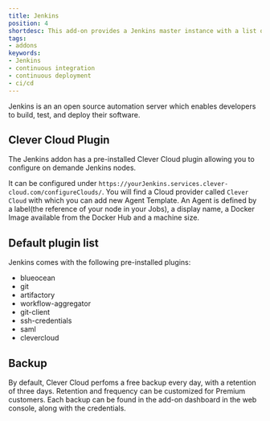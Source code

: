 ```yaml
---
title: Jenkins
position: 4
shortdesc: This add-on provides a Jenkins master instance with a list of preinstalled plugins.
tags:
- addons
keywords:
- Jenkins
- continuous integration
- continuous deployment
- ci/cd
---
```


Jenkins is an an open source automation server which enables developers to build, test, and deploy their software.

## Clever Cloud Plugin

The Jenkins addon has a pre-installed Clever Cloud plugin allowing you to configure on demande Jenkins nodes.

It can be configured under `https://yourJenkins.services.clever-cloud.com/configureClouds/`. You will find a Cloud provider called `Clever Cloud` with which you can add new Agent Template. An Agent is defined by a label(the reference of your node in your Jobs), a display name, a Docker Image available from the Docker Hub and a machine size.

## Default plugin list

Jenkins comes with the following pre-installed plugins:

 - blueocean
 - git
 - artifactory
 - workflow-aggregator
 - git-client
 - ssh-credentials
 - saml
 - clevercloud

 ## Backup

By default, Clever Cloud perfoms a free backup every day, with a retention of three days. Retention and frequency can be customized for Premium customers. Each backup can be found in the add-on dashboard in the web console, along with the credentials.
